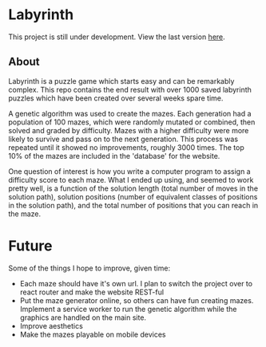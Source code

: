 # Labyrinth

This project is still under development.  View the last version [here](https://pacific-stream-64157.herokuapp.com/).

## About

Labyrinth is a puzzle game which starts easy and can be remarkably complex.  This repo contains the end result with over 1000 saved labyrinth puzzles which have been created over several weeks spare time.

A genetic algorithm was used to create the mazes.  Each generation had a population of 100 mazes, which were randomly mutated or combined, then solved and graded by difficulty.  Mazes with a higher difficulty were more likely to survive and pass on to the next generation.  This process was repeated until it showed no improvements, roughly 3000 times.  The top 10% of the mazes are included in the 'database' for the website.

One question of interest is how you write a computer program to assign a difficulty score to each maze.  What I ended up using, and seemed to work pretty well, is a function of the solution length (total number of moves in the solution path), solution positions (number of equivalent classes of positions in the solution path), and the total number of positions that you can reach in the maze.

# Future

Some of the things I hope to improve, given time:

* Each maze should have it's own url.  I plan to switch the project over to react router and make the website REST-ful
* Put the maze generator online, so others can have fun creating mazes.   Implement a service worker to run the genetic algorithm while the graphics are handled on the main site.
* Improve aesthetics
* Make the mazes playable on mobile devices